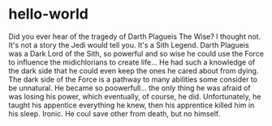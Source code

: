 # hello-world

Did you ever hear of the tragedy of Darth Plagueis The Wise? I thought not. It's not a story the Jedi would tell you. It's a Sith Legend. Darth Plagueis was a Dark Lord of the Sith, so powerful and so wise he could use the Force to influence the midichlorians to create life... He had such a knowledge of the dark side that he could even keep the ones he cared about from dying. The dark side of the Force is a pathway to many abilities some consider to be unnatural. He became so poowerfull... the only thing he was afraid of was losing his power, which eventually, of course, he did. Unfortunately, he taught his appentice everything he knew, then his apprentice killed him in his sleep. Ironic. He coul save other from death, but no himself.
